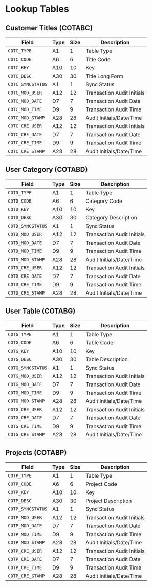 # Lookup Tables

## Customer Titles (COTABC)

| Field | Type | Size | Description |
|-------|------|------|-------------|
| `COTC_TYPE` | A1 | 1 | Table Type |
| `COTC_CODE` | A6 | 6 | Title Code |
| `COTC_KEY` | A10 | 10 | Key |
| `COTC_DESC` | A30 | 30 | Title Long Form |
| `COTC_SYNCSTATUS` | A1 | 1 | Sync Status |
| `COTC_MOD_USER` | A12 | 12 | Transaction Audit Initials |
| `COTC_MOD_DATE` | D7 | 7 | Transaction Audit Date |
| `COTC_MOD_TIME` | D9 | 9 | Transaction Audit Time |
| `COTC_MOD_STAMP` | A28 | 28 | Audit Initials/Date/Time |
| `COTC_CRE_USER` | A12 | 12 | Transaction Audit Initials |
| `COTC_CRE_DATE` | D7 | 7 | Transaction Audit Date |
| `COTC_CRE_TIME` | D9 | 9 | Transaction Audit Time |
| `COTC_CRE_STAMP` | A28 | 28 | Audit Initials/Date/Time |

## User Category (COTABD)

| Field | Type | Size | Description |
|-------|------|------|-------------|
| `COTD_TYPE` | A1 | 1 | Table Type |
| `COTD_CODE` | A6 | 6 | Category Code |
| `COTD_KEY` | A10 | 10 | Key |
| `COTD_DESC` | A30 | 30 | Category Description |
| `COTD_SYNCSTATUS` | A1 | 1 | Sync Status |
| `COTD_MOD_USER` | A12 | 12 | Transaction Audit Initials |
| `COTD_MOD_DATE` | D7 | 7 | Transaction Audit Date |
| `COTD_MOD_TIME` | D9 | 9 | Transaction Audit Time |
| `COTD_MOD_STAMP` | A28 | 28 | Audit Initials/Date/Time |
| `COTD_CRE_USER` | A12 | 12 | Transaction Audit Initials |
| `COTD_CRE_DATE` | D7 | 7 | Transaction Audit Date |
| `COTD_CRE_TIME` | D9 | 9 | Transaction Audit Time |
| `COTD_CRE_STAMP` | A28 | 28 | Audit Initials/Date/Time |

## User Table (COTABG)

| Field | Type | Size | Description |
|-------|------|------|-------------|
| `COTG_TYPE` | A1 | 1 | Table Type |
| `COTG_CODE` | A6 | 6 | Table Code |
| `COTG_KEY` | A10 | 10 | Key |
| `COTG_DESC` | A30 | 30 | Table Description |
| `COTG_SYNCSTATUS` | A1 | 1 | Sync Status |
| `COTG_MOD_USER` | A12 | 12 | Transaction Audit Initials |
| `COTG_MOD_DATE` | D7 | 7 | Transaction Audit Date |
| `COTG_MOD_TIME` | D9 | 9 | Transaction Audit Time |
| `COTG_MOD_STAMP` | A28 | 28 | Audit Initials/Date/Time |
| `COTG_CRE_USER` | A12 | 12 | Transaction Audit Initials |
| `COTG_CRE_DATE` | D7 | 7 | Transaction Audit Date |
| `COTG_CRE_TIME` | D9 | 9 | Transaction Audit Time |
| `COTG_CRE_STAMP` | A28 | 28 | Audit Initials/Date/Time |

## Projects (COTABP)

| Field | Type | Size | Description |
|-------|------|------|-------------|
| `COTP_TYPE` | A1 | 1 | Table Type |
| `COTP_CODE` | A6 | 6 | Project Code |
| `COTP_KEY` | A10 | 10 | Key |
| `COTP_DESC` | A30 | 30 | Project Description |
| `COTP_SYNCSTATUS` | A1 | 1 | Sync Status |
| `COTP_MOD_USER` | A12 | 12 | Transaction Audit Initials |
| `COTP_MOD_DATE` | D7 | 7 | Transaction Audit Date |
| `COTP_MOD_TIME` | D9 | 9 | Transaction Audit Time |
| `COTP_MOD_STAMP` | A28 | 28 | Audit Initials/Date/Time |
| `COTP_CRE_USER` | A12 | 12 | Transaction Audit Initials |
| `COTP_CRE_DATE` | D7 | 7 | Transaction Audit Date |
| `COTP_CRE_TIME` | D9 | 9 | Transaction Audit Time |
| `COTP_CRE_STAMP` | A28 | 28 | Audit Initials/Date/Time |